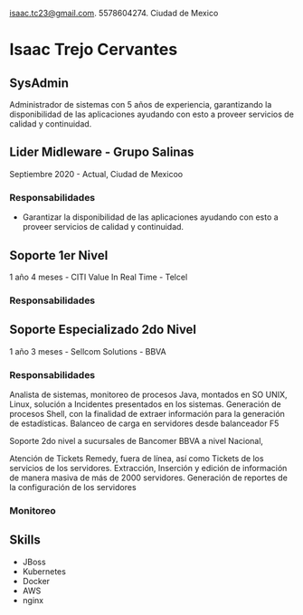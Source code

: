 isaac.tc23@gmail.com. 5578604274. Ciudad de Mexico

# Isaac Trejo Cervantes
## SysAdmin
Administrador de sistemas con 5 años de experiencia, garantizando la disponibilidad de las aplicaciones ayudando con esto a proveer servicios de calidad y continuidad.


## Lider Midleware - Grupo Salinas
Septiembre 2020 - Actual, Ciudad de Mexicoo 

### Responsabilidades
- Garantizar la disponibilidad de las aplicaciones ayudando con esto a proveer servicios de calidad y continuidad.

## Soporte 1er Nivel
1 año 4 meses - CITI Value In Real Time - Telcel
### Responsabilidades

## Soporte Especializado 2do Nivel
1 año 3 meses - Sellcom Solutions - BBVA

### Responsabilidades
Analista de sistemas, monitoreo de procesos Java, montados en SO UNIX, Linux, solución a Incidentes presentados en los sistemas. Generación de procesos Shell, con la finalidad de extraer información para la generación de estadísticas. Balanceo de carga en servidores desde balanceador F5

Soporte 2do nivel a sucursales de Bancomer BBVA a nivel Nacional,

Atención de Tickets Remedy,  fuera de línea, así como Tickets de
los servicios de los servidores.  Extracción, Inserción y edición de información de manera masiva de más de 2000 servidores. Generación de reportes de la configuración de los servidores

### Monitoreo 
## Skills

- JBoss
- Kubernetes
- Docker
- AWS
- nginx


